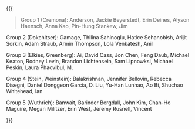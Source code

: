 {{{

>Group 1 (Cremona):
   Anderson, Jackie
   Beyerstedt, Erin
   Deines, Alyson
   Haensch, Anna
   Kao, Pin-Hung
   Stankew, Jim

Group 2 (Dokchitser):
   Gamage, Thilina
   Sahinoglu, Hatice
   Sehanobish, Arijit
   Sorkin, Adam
   Straub, Armin
   Thompson, Lola
   Venkatesh, Anil

Group 3 (Elkies, Greenberg):
   Ai, David
   Cass, Jon
   Chen, Feng
   Daub, Michael
   Keaton, Rodney
   Levin, Brandon
   Lichtensein, Sam
   Lipnowksi, Michael
   Peskin, Laura
   Phaovibul, M.


Group 4 (Stein, Weinstein):
   Balakrishnan, Jennifer
   Bellovin, Rebecca
   Disegni, Daniel
   Donggeon
   Garcia, D.
   Liu, Yu-Han
   Lunhao, Ao
   Bi, Shuchao
   Whitehead, Ian


Group 5 (Wuthrich):
   Banwait, Barinder
   Bergdall, John
   Kim, Chan-Ho
   Maguire, Megan
   Militzer, Erin
   West, Jeremy
   Rusnell, Vincent   

}}}
